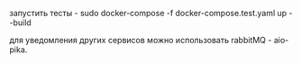 запустить тесты - sudo docker-compose -f docker-compose.test.yaml up --build

для уведомления других сервисов можно использовать rabbitMQ  - aio-pika. 